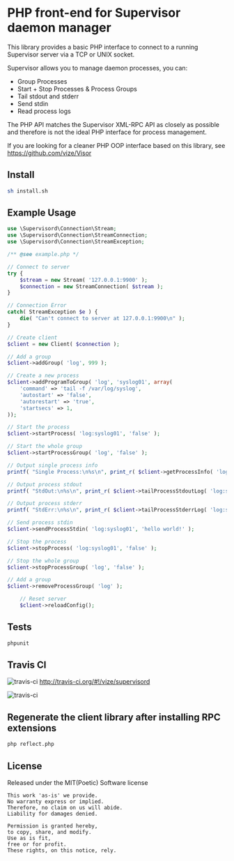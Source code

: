 PHP front-end for Supervisor daemon manager
========================================================================

This library provides a basic PHP interface to connect to a running Supervisor server via a TCP or UNIX socket.

Supervisor allows you to manage daemon processes, you can:
-   Group Processes
-   Start + Stop Processes & Process Groups
-   Tail stdout and stderr
-   Send stdin
-   Read process logs

The PHP API matches the Supervisor XML-RPC API as closely as possible and therefore
is not the ideal PHP interface for process management.


If you are looking for a cleaner PHP OOP interface based on this library, see https://github.com/vize/Visor

Install
--------

```bash
sh install.sh
```

Example Usage
-------------

```php
use \Supervisord\Connection\Stream;
use \Supervisord\Connection\StreamConnection;
use \Supervisord\Connection\StreamException;

/** @see example.php */

// Connect to server
try {
    $stream = new Stream( '127.0.0.1:9900' );
    $connection = new StreamConnection( $stream );
}

// Connection Error
catch( StreamException $e ) {
    die( "Can't connect to server at 127.0.0.1:9900\n" );
}

// Create client
$client = new Client( $connection );

// Add a group
$client->addGroup( 'log', 999 );

// Create a new process
$client->addProgramToGroup( 'log', 'syslog01', array(
    'command' => 'tail -f /var/log/syslog',
    'autostart' => 'false',
    'autorestart' => 'true',
    'startsecs' => 1,
));

// Start the process
$client->startProcess( 'log:syslog01', 'false' );

// Start the whole group
$client->startProcessGroup( 'log', 'false' );

// Output single process info
printf( "Single Process:\n%s\n", print_r( $client->getProcessInfo( 'log:syslog01' ), true ) );

// Output process stdout
printf( "StdOut:\n%s\n", print_r( $client->tailProcessStdoutLog( 'log:syslog01', 0, 1024 ), true ) );

// Output process stderr
printf( "StdErr:\n%s\n", print_r( $client->tailProcessStderrLog( 'log:syslog01', 0, 1024 ), true ) );

// Send process stdin
$client->sendProcessStdin( 'log:syslog01', 'hello world!' );

// Stop the process
$client->stopProcess( 'log:syslog01', 'false' );

// Stop the whole group
$client->stopProcessGroup( 'log', 'false' );

// Add a group
$client->removeProcessGroup( 'log' );

    // Reset server
    $client->reloadConfig();
```

Tests
--------

```bash
phpunit
```

Travis CI
---------

![travis-ci](http://cdn-ak.favicon.st-hatena.com/?url=http%3A%2F%2Fabout.travis-ci.org%2F)&nbsp;http://travis-ci.org/#!/vize/supervisord

![travis-ci](https://secure.travis-ci.org/vize/supervisord.png?branch=master)

Regenerate the client library after installing RPC extensions
-------------------------------------------------------------

```bash
php reflect.php
```

License
------------------------

Released under the MIT(Poetic) Software license

    This work 'as-is' we provide.
    No warranty express or implied.
    Therefore, no claim on us will abide.
    Liability for damages denied.

    Permission is granted hereby,
    to copy, share, and modify.
    Use as is fit,
    free or for profit.
    These rights, on this notice, rely.
